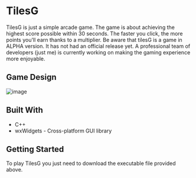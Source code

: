 # TilesG

TilesG is just a simple arcade game.
The game is about achieving the highest score possible within 30 seconds. The faster you click, the more points you'll earn thanks to a multiplier.
Be aware that tilesG is a game in ALPHA version. It has not had an official release yet. A professional team of developers (just me) is currently working on making the gaming experience more enjoyable.

## Game Design

![image](https://github.com/mswiatek12/TilesG/assets/152070484/fca505c6-3c2d-43df-a335-93eefa53d818)



## Built With

- C++
- wxWidgets - Cross-platform GUI library

## Getting Started

To play TilesG you just need to download the executable file provided above.
